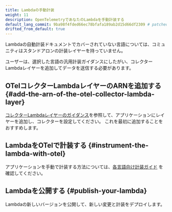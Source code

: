 ```yaml
---
title: Lambdaの手動計装
weight: 11
description: OpenTelemetryであなたのLambdaを手動計装する
default_lang_commit: 9ba98f4fded66ec78bfafa189ab2d15d66df2309 # patched
drifted_from_default: true
---
```


Lambdaの自動計装ドキュメントでカバーされていない言語については、コミュニティはスタンドアロンの計装レイヤーを持っていません。

ユーザーは、選択した言語の汎用計装ガイダンスにしたがい、コレクターLambdaレイヤーを追加してデータを送信する必要があります。

## OTelコレクターLambdaレイヤーのARNを追加する {#add-the-arn-of-the-otel-collector-lambda-layer}

[コレクターLambdaレイヤーのガイダンス](../lambda-collector/)を参照して、アプリケーションにレイヤーを追加し、コレクターを設定してください。
これを最初に追加することをおすすめします。

## LambdaをOTelで計装する {#instrument-the-lambda-with-otel}

アプリケーションを手動で計装する方法については、[各言語向け計装ガイド](/docs/languages/) を確認してください。

## Lambdaを公開する {#publish-your-lambda}

Lambdaの新しいバージョンを公開して、新しい変更と計装をデプロイします。
